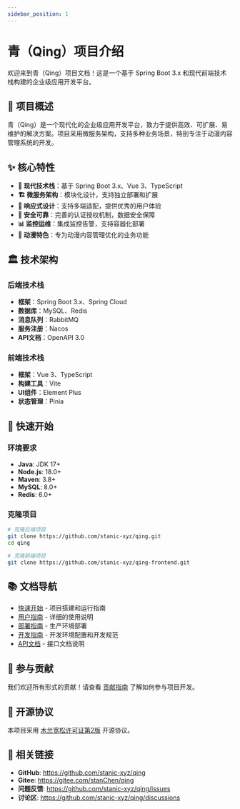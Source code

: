 ```yaml
---
sidebar_position: 1
---
```


# 青（Qing）项目介绍

欢迎来到青（Qing）项目文档！这是一个基于 Spring Boot 3.x 和现代前端技术栈构建的企业级应用开发平台。

## 🎯 项目概述

青（Qing）是一个现代化的企业级应用开发平台，致力于提供高效、可扩展、易维护的解决方案。项目采用微服务架构，支持多种业务场景，特别专注于动漫内容管理系统的开发。

## ✨ 核心特性

- **🚀 现代技术栈**：基于 Spring Boot 3.x、Vue 3、TypeScript
- **🏗️ 微服务架构**：模块化设计，支持独立部署和扩展
- **📱 响应式设计**：支持多端适配，提供优秀的用户体验
- **🔐 安全可靠**：完善的认证授权机制，数据安全保障
- **📊 监控运维**：集成监控告警，支持容器化部署
- **🎨 动漫特色**：专为动漫内容管理优化的业务功能

## 🏛️ 技术架构

### 后端技术栈

- **框架**：Spring Boot 3.x、Spring Cloud
- **数据库**：MySQL、Redis
- **消息队列**：RabbitMQ
- **服务注册**：Nacos
- **API文档**：OpenAPI 3.0

### 前端技术栈

- **框架**：Vue 3、TypeScript
- **构建工具**：Vite
- **UI组件**：Element Plus
- **状态管理**：Pinia

## 🚀 快速开始

### 环境要求

- **Java**: JDK 17+
- **Node.js**: 18.0+
- **Maven**: 3.8+
- **MySQL**: 8.0+
- **Redis**: 6.0+

### 克隆项目

```bash
# 克隆后端项目
git clone https://github.com/stanic-xyz/qing.git
cd qing

# 克隆前端项目
git clone https://github.com/stanic-xyz/qing-frontend.git
```

## 📚 文档导航

- [快速开始](./tutorial-basics/getting-started) - 项目搭建和运行指南
- [用户指南](./tutorial-basics/user-guide) - 详细的使用说明
- [部署指南](./tutorial-basics/deployment) - 生产环境部署
- [开发指南](./tutorial-extras/development) - 开发环境配置和开发规范
- [API文档](./tutorial-extras/api-docs) - 接口文档说明

## 🤝 参与贡献

我们欢迎所有形式的贡献！请查看 [贡献指南](./tutorial-extras/contributing) 了解如何参与项目开发。

## 📄 开源协议

本项目采用 [木兰宽松许可证第2版](https://github.com/stanic-xyz/qing/blob/main/LICENSE.txt) 开源协议。

## 🔗 相关链接

- **GitHub**: https://github.com/stanic-xyz/qing
- **Gitee**: https://gitee.com/stanChen/qing
- **问题反馈**: https://github.com/stanic-xyz/qing/issues
- **讨论区**: https://github.com/stanic-xyz/qing/discussions
